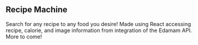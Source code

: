 ## Recipe Machine

Search for any recipe to any food you desire! Made using React accessing recipe, calorie, and image information from integration of the Edamam API. More to come!
